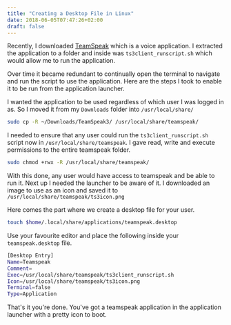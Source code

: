 ```yaml
---
title: "Creating a Desktop File in Linux"
date: 2018-06-05T07:47:26+02:00
draft: false
---
```


Recently, I downloaded [TeamSpeak](https://www.teamspeak.com/) which is a voice application.
I extracted the application to a folder and inside was `ts3client_runscript.sh` which would allow me to run the application.

Over time it became redundant to continually open the terminal to navigate and run the script to use the application.
Here are the steps I took to enable it to be run from the application launcher.

I wanted the application to be used regardless of which user I was logged in as. So I moved it from my `Downloads` folder into `/usr/local/share/`

``` bash
sudo cp -R ~/Downloads/TeamSpeak3/ /usr/local/share/teamspeak/
```

I needed to ensure that any user could run the `ts3client_runscript.sh` script now in `/usr/local/share/teamspeak`.
I gave read, write and execute permissions to the entire teamspeak folder.

``` bash
sudo chmod +rwx -R /usr/local/share/teamspeak/
```

With this done, any user would have access to teamspeak and be able to run it. Next up I needed the launcher to be aware of it.
I downloaded an image to use as an icon and saved it to `/usr/local/share/teamspeak/ts3icon.png`

Here comes the part where we create a desktop file for your user.

``` bash
touch $home/.local/share/applications/teamspeak.desktop
```

Use your favourite editor and place the following inside your `teamspeak.desktop` file.

``` bash
[Desktop Entry]
Name=Teamspeak
Comment=
Exec=/usr/local/share/teamspeak/ts3client_runscript.sh
Icon=/usr/local/share/teamspeak/ts3icon.png
Terminal=false
Type=Application
```

That's it you're done. You've got a teamspeak application in the application launcher with a pretty icon to boot.